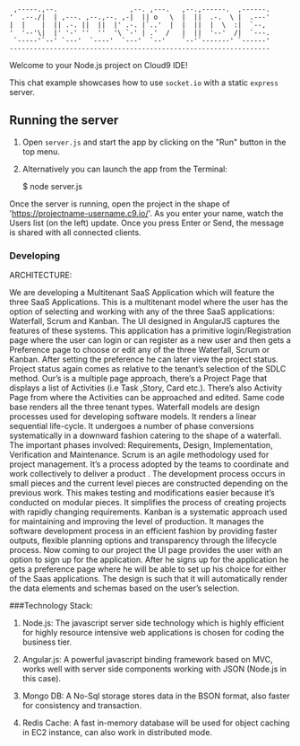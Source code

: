 
     ,-----.,--.                  ,--. ,---.   ,--.,------.  ,------.
    '  .--./|  | ,---. ,--.,--. ,-|  || o   \  |  ||  .-.  \ |  .---'
    |  |    |  || .-. ||  ||  |' .-. |`..'  |  |  ||  |  \  :|  `--, 
    '  '--'\|  |' '-' ''  ''  '\ `-' | .'  /   |  ||  '--'  /|  `---.
     `-----'`--' `---'  `----'  `---'  `--'    `--'`-------' `------'
    ----------------------------------------------------------------- 


Welcome to your Node.js project on Cloud9 IDE!

This chat example showcases how to use `socket.io` with a static `express` server.

## Running the server

1) Open `server.js` and start the app by clicking on the "Run" button in the top menu.

2) Alternatively you can launch the app from the Terminal:

    $ node server.js

Once the server is running, open the project in the shape of 'https://projectname-username.c9.io/'. As you enter your name, watch the Users list (on the left) update. Once you press Enter or Send, the message is shared with all connected clients.


### Developing

ARCHITECTURE:

We are developing a Multitenant SaaS Application which will feature the three 
SaaS Applications. This is a multitenant model where the user has the option of 
selecting and working with any of the three SaaS applications: Waterfall, Scrum 
and Kanban. The UI designed in AngularJS captures the features of these 
systems.
This application has a primitive login/Registration page where the user can login 
or can register as a new user and then gets a Preference page to choose or edit 
any of the three Waterfall, Scrum or Kanban. After setting the preference he can 
later view the project status. Project status again comes as relative to the 
tenant’s selection of the SDLC method.
Our’s is a multiple page approach, there’s a Project Page that displays a list of 
Activities (i.e Task ,Story, Card etc.). There’s also Activity Page from where the 
Activities can be approached and edited. 
Same code base renders all the three tenant types.
Waterfall models are design processes used for developing software models. It 
renders a linear sequential life-cycle. It undergoes a number of phase 
conversions systematically in a downward fashion catering to the shape of a 
waterfall. The important phases involved: Requirements, Design, 
Implementation, Verification and Maintenance.
Scrum is an agile methodology used for project management. It’s a process 
adopted by the teams to coordinate and work collectively to deliver a product . 
The development process occurs in small pieces and the current level pieces are 
constructed depending on the previous work. This makes testing and 
modifications easier because it’s conducted on modular pieces.
It simplifies the process of creating projects with rapidly changing requirements.
Kanban is a systematic approach used for maintaining and improving the level 
of production. It manages the software development process in an efficient 
fashion by providing faster outputs, flexible planning options and transparency 
through the lifecycle process.
Now coming to our project the UI page provides the user with an option to sign 
up for the application. After he signs up for the application he gets a preference 
page where he will be able to set up his choice for either of the Saas 
applications. The design is such that it will automatically render the data 
elements and schemas based on the user’s selection.

###Technology Stack:

1. Node.js: The javascript server side technology which is highly efficient for 
highly resource intensive web applications is chosen for coding the business tier.

2. Angular.js: A powerful javascript binding framework based on MVC, works 
well with server side components working with JSON (Node.js in this case).

3. Mongo DB: A No-Sql storage stores data in the BSON format, also faster for 
consistency and transaction.

4. Redis Cache: A fast in-memory database will be used for object caching in EC2 
instance, can also work in distributed mode.

